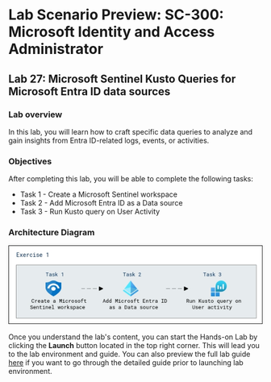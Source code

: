 # Lab Scenario Preview: SC-300:  Microsoft Identity and Access Administrator

## Lab 27: Microsoft Sentinel Kusto Queries for Microsoft Entra ID data sources

### Lab overview

In this lab, you will learn how to  craft specific data queries to analyze and gain insights from Entra ID-related logs, events, or activities.

### Objectives
  
After completing this lab, you will be able to complete the following tasks:

- Task 1 - Create a Microsoft Sentinel workspace
- Task 2 - Add Microsoft Entra ID as a Data source
- Task 3 - Run Kusto query on User Activity

  
### Architecture Diagram

   ![](./media/arch27.png)

Once you understand the lab's content, you can start the Hands-on Lab by clicking the **Launch** button located in the top right corner. This will lead you to the lab environment and guide. You can also preview the full lab guide [here](https://experience.cloudlabs.ai/#/labguidepreview/a89b8fe7-cbaa-40f4-a2f2-e271288e6c93) if you want to go through the detailed guide prior to launching lab environment.













